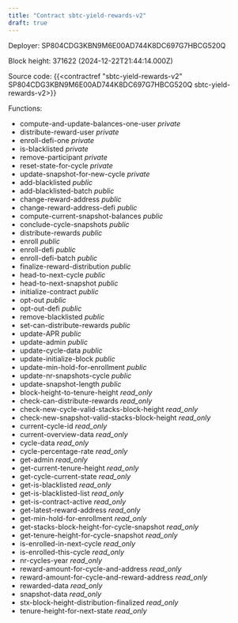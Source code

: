 ```yaml
---
title: "Contract sbtc-yield-rewards-v2"
draft: true
---
```

Deployer: SP804CDG3KBN9M6E00AD744K8DC697G7HBCG520Q


 



Block height: 371622 (2024-12-22T21:44:14.000Z)

Source code: {{<contractref "sbtc-yield-rewards-v2" SP804CDG3KBN9M6E00AD744K8DC697G7HBCG520Q sbtc-yield-rewards-v2>}}

Functions:

* compute-and-update-balances-one-user _private_
* distribute-reward-user _private_
* enroll-defi-one _private_
* is-blacklisted _private_
* remove-participant _private_
* reset-state-for-cycle _private_
* update-snapshot-for-new-cycle _private_
* add-blacklisted _public_
* add-blacklisted-batch _public_
* change-reward-address _public_
* change-reward-address-defi _public_
* compute-current-snapshot-balances _public_
* conclude-cycle-snapshots _public_
* distribute-rewards _public_
* enroll _public_
* enroll-defi _public_
* enroll-defi-batch _public_
* finalize-reward-distribution _public_
* head-to-next-cycle _public_
* head-to-next-snapshot _public_
* initialize-contract _public_
* opt-out _public_
* opt-out-defi _public_
* remove-blacklisted _public_
* set-can-distribute-rewards _public_
* update-APR _public_
* update-admin _public_
* update-cycle-data _public_
* update-initialize-block _public_
* update-min-hold-for-enrollment _public_
* update-nr-snapshots-cycle _public_
* update-snapshot-length _public_
* block-height-to-tenure-height _read_only_
* check-can-distribute-rewards _read_only_
* check-new-cycle-valid-stacks-block-height _read_only_
* check-new-snapshot-valid-stacks-block-height _read_only_
* current-cycle-id _read_only_
* current-overview-data _read_only_
* cycle-data _read_only_
* cycle-percentage-rate _read_only_
* get-admin _read_only_
* get-current-tenure-height _read_only_
* get-cycle-current-state _read_only_
* get-is-blacklisted _read_only_
* get-is-blacklisted-list _read_only_
* get-is-contract-active _read_only_
* get-latest-reward-address _read_only_
* get-min-hold-for-enrollment _read_only_
* get-stacks-block-height-for-cycle-snapshot _read_only_
* get-tenure-height-for-cycle-snapshot _read_only_
* is-enrolled-in-next-cycle _read_only_
* is-enrolled-this-cycle _read_only_
* nr-cycles-year _read_only_
* reward-amount-for-cycle-and-address _read_only_
* reward-amount-for-cycle-and-reward-address _read_only_
* rewarded-data _read_only_
* snapshot-data _read_only_
* stx-block-height-distribution-finalized _read_only_
* tenure-height-for-next-state _read_only_
